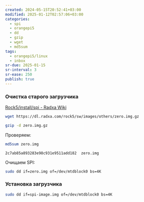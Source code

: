 ```yaml
---
created: 2024-05-15T20:52:41+03:00
modified: 2025-01-12T02:57:06+03:00
categories:
  - spi
  - orangepi5
  - dd
  - gzip
  - wget
  - md5sum
tags:
  - orangepi5/linux
  - inbox
sr-due: 2025-01-15
sr-interval: 3
sr-ease: 250
publish: true
---
```

### Очистка старого загрузчика

[Rock5/install/spi - Radxa Wiki](https://wiki.radxa.com/Rock5/install/spi)

```sh
wget https://dl.radxa.com/rock5/sw/images/others/zero.img.gz
```

```sh
gzip -d zero.img.gz
```

Проверяем:

```sh
md5sum zero.img
```

```log
2c7ab85a893283e98c931e9511add182  zero.img
```

Очищаем SPI:

```sh
sudo dd if=zero.img of=/dev/mtdblock0 bs=4K
```

### Установка загрузчика

```sh
sudo dd if=spi-image.img of=/dev/mtdblock0 bs=4K
```